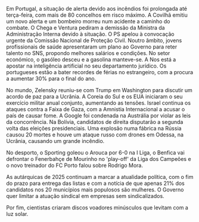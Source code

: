 Em Portugal, a situação de alerta devido aos incêndios foi prolongada até terça-feira, com mais de 80 concelhos em risco máximo. A Covilhã emitiu um novo alerta e um bombeiro morreu num acidente a caminho do combate. O Chega e Ventura pediram a demissão da Ministra da Administração Interna devido à situação. O PS apelou à convocação urgente da Comissão Nacional de Proteção Civil. Noutro âmbito, jovens profissionais de saúde apresentaram um plano ao Governo para reter talento no SNS, propondo melhores salários e condições. No setor económico, o gasóleo desceu e a gasolina manteve-se. A Nos está a apostar na inteligência artificial no seu departamento jurídico. Os portugueses estão a bater recordes de férias no estrangeiro, com a procura a aumentar 30% para o final do ano.

No mundo, Zelensky reuniu-se com Trump em Washington para discutir um acordo de paz para a Ucrânia. A Coreia do Sul e os EUA iniciaram o seu exercício militar anual conjunto, aumentando as tensões. Israel continua os ataques contra a Faixa de Gaza, com a Amnistia Internacional a acusar o país de causar fome. A Google foi condenada na Austrália por violar as leis da concorrência. Na Bolívia, candidatos de direita disputarão a segunda volta das eleições presidenciais. Uma explosão numa fábrica na Rússia causou 20 mortes e houve um ataque russo com drones em Odessa, na Ucrânia, causando um grande incêndio.

No desporto, o Sporting goleou o Arouca por 6-0 na I Liga, o Benfica vai defrontar o Fenerbahçe de Mourinho no 'play-off' da Liga dos Campeões e o novo treinador do FC Porto falou sobre Rodrigo Mora.

As autárquicas de 2025 continuam a marcar a atualidade política, com o fim do prazo para entrega das listas e com a notícia de que apenas 21% dos candidatos nos 20 municípios mais populosos são mulheres. O Governo quer limitar a atuação sindical em empresas sem sindicalizados.

Por fim, cientistas criaram discos voadores minúsculos que levitam com a luz solar.